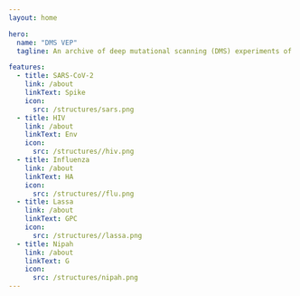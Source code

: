 ```yaml
---
layout: home

hero:
  name: "DMS VEP"
  tagline: An archive of deep mutational scanning (DMS) experiments of viral entry proteins (VEPs)

features:
  - title: SARS-CoV-2
    link: /about
    linkText: Spike
    icon:
      src: /structures/sars.png
  - title: HIV
    link: /about
    linkText: Env
    icon:
      src: /structures//hiv.png
  - title: Influenza
    link: /about
    linkText: HA
    icon:
      src: /structures//flu.png
  - title: Lassa
    link: /about
    linkText: GPC
    icon:
      src: /structures//lassa.png
  - title: Nipah
    link: /about
    linkText: G
    icon:
      src: /structures/nipah.png
---
```

